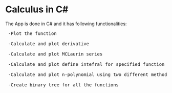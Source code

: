 # Calculus in C#
The App is done in C# and it has following functionalities:<br />
  <pre> -Plot the function<br />
 -Calculate and plot derivative<br />
 -Calculate and plot MCLaurin series<br />
 -Calculate and plot define intefral for specified function<br />
 -Calculate and plot n-polynomial using two different methods: Lagrange and matrix<br />
 -Create binary tree for all the functions<br />
 </pre>
